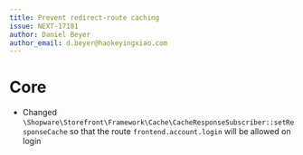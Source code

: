 ```yaml
---
title: Prevent redirect-route caching
issue: NEXT-17181
author: Daniel Beyer
author_email: d.beyer@haokeyingxiao.com
---
```

# Core
* Changed `\Shopware\Storefront\Framework\Cache\CacheResponseSubscriber::setResponseCache` so that the route `frontend.account.login` will be allowed on login
